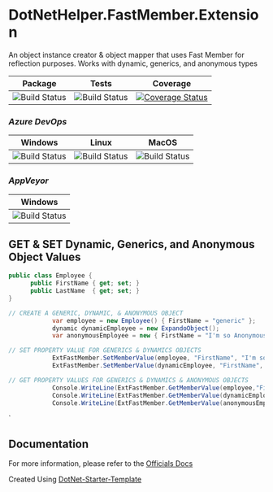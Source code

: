 # DotNetHelper.FastMember.Extension

An object instance creator & object mapper that uses Fast Member for reflection purposes.
Works with dynamic, generics, and anonymous types

| Package  | Tests | Coverage |
| :-----:  | :---: | :------: |
| ![Build Status][nuget-downloads]  | ![Build Status][tests]  | [![Coverage Status](https://coveralls.io/repos/github/TheMofaDe/DotNetHelper.FastMember.Extension/badge.svg)](https://coveralls.io/github/TheMofaDe/DotNetHelper.FastMember.Extension) |

### *Azure DevOps*
| Windows | Linux | MacOS |
| :-----: | :-----: | :---: | 
| ![Build Status][azure-windows]  | ![Build Status][azure-linux]  | ![Build Status][azure-macOS] 

### *AppVeyor*
| Windows |
| :-----: | 
| ![Build Status][appveyor-windows]



## GET & SET Dynamic, Generics, and Anonymous Object Values 
```csharp
public class Employee {
      public FirstName { get; set; }
      public LastName  { get; set; }
}

// CREATE A GENERIC, DYNAMIC, & ANONYMOUS OBJECT 
            var employee = new Employee() { FirstName = "generic" };
            dynamic dynamicEmployee = new ExpandoObject();
            var anonymousEmployee = new { FirstName = "I'm so Anonymous" };

// SET PROPERTY VALUE FOR GENERICS & DYNAMICS OBJECTS
            ExtFastMember.SetMemberValue(employee, "FirstName", "I'm so generic");
            ExtFastMember.SetMemberValue(dynamicEmployee, "FirstName", "I'm so Dynamic");

// GET PROPERTY VALUES FOR GENERICS & DYNAMICS & ANONYMOUS OBJECTS
            Console.WriteLine(ExtFastMember.GetMemberValue(employee,"FirstName")); // PRINTS : I'm so generic
            Console.WriteLine(ExtFastMember.GetMemberValue(dynamicEmployee, "FirstName"));  // PRINTS : I'm so Dynamic
            Console.WriteLine(ExtFastMember.GetMemberValue(anonymousEmployee, "FirstName"));  // PRINTS : I'm so Anonymous
```


`




## Documentation
For more information, please refer to the [Officials Docs][2]

Created Using [DotNet-Starter-Template](http://themofade.github.io/DotNet-Starter-Template) 


<!-- Links. -->

[1]:  https://gist.github.com/davidfowl/ed7564297c61fe9ab814
[2]: http://themofade.github.io/DotNetHelper.FastMember.Extension

[Cake]: https://gist.github.com/davidfowl/ed7564297c61fe9ab814
[Azure DevOps]: https://gist.github.com/davidfowl/ed7564297c61fe9ab814
[AppVeyor]: https://gist.github.com/davidfowl/ed7564297c61fe9ab814
[GitVersion]: https://gitversion.readthedocs.io/en/latest/
[Nuget]: https://gist.github.com/davidfowl/ed7564297c61fe9ab814
[Chocolately]: https://gist.github.com/davidfowl/ed7564297c61fe9ab814
[WiX]: http://wixtoolset.org/
[DocFx]: https://dotnet.github.io/docfx/



<!-- BADGES. -->

[nuget-downloads]: https://img.shields.io/nuget/dt/DotNetHelper.FastMember.Extension.svg?style=flat-square
[tests]: https://img.shields.io/appveyor/tests/themofade/DotNetHelper.FastMember.Extension.svg?style=flat-square
[coverage-status]: https://dev.azure.com/Josephmcnealjr0013/DotNetHelper.FastMember.Extension/_apis/build/status/TheMofaDe.DotNetHelper.FastMember.Extension?branchName=master&jobName=Windows

[azure-windows]: https://dev.azure.com/Josephmcnealjr0013/DotNetHelper.FastMember.Extension/_apis/build/status/TheMofaDe.DotNetHelper.FastMember.Extension?branchName=master&jobName=Windows
[azure-linux]: https://dev.azure.com/Josephmcnealjr0013/DotNetHelper.FastMember.Extension/_apis/build/status/TheMofaDe.DotNetHelper.FastMember.Extension?branchName=master&jobName=Linux
[azure-macOS]: https://dev.azure.com/Josephmcnealjr0013/DotNetHelper.FastMember.Extension/_apis/build/status/TheMofaDe.DotNetHelper.FastMember.Extension?branchName=master&jobName=macOS

[appveyor-windows]: https://ci.appveyor.com/project/TheMofaDe/DotNetHelper.FastMember.Extension/branch/master
